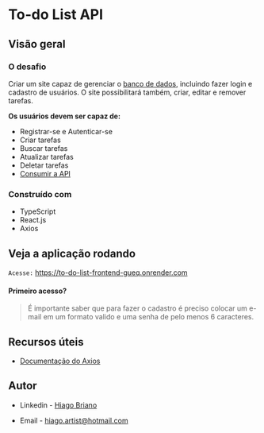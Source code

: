 # To-do List API

## Visão geral

### O desafio

Criar um site capaz de gerenciar o [banco de dados](https://github.com/HiagoBriano/to-do_list/tree/master/backend), incluindo fazer login e cadastro de usuários. O site possibilitará também, criar, editar e remover tarefas.

**Os usuários devem ser capaz de:**

- Registrar-se e Autenticar-se
- Criar tarefas
- Buscar tarefas
- Atualizar tarefas
- Deletar tarefas
- [Consumir a API](https://github.com/HiagoBriano/to-do_list/tree/master/backend)

### Construído com

- TypeScript
- React.js
- Axios

## Veja a aplicação rodando

`Acesse:` https://to-do-list-frontend-gueq.onrender.com

#### Primeiro acesso?
> É importante saber que para fazer o cadastro é preciso colocar um e-mail em um formato valido e uma senha de pelo menos 6 caracteres.

## Recursos úteis

- [Documentação do Axios](https://axios-http.com/ptbr/)

## Autor

- Linkedin - [Hiago Briano](https://www.linkedin.com/in/hiago-briano/)

- Email - [hiago.artist@hotmail.com](maito:hiago.artist@hotmail.com)
